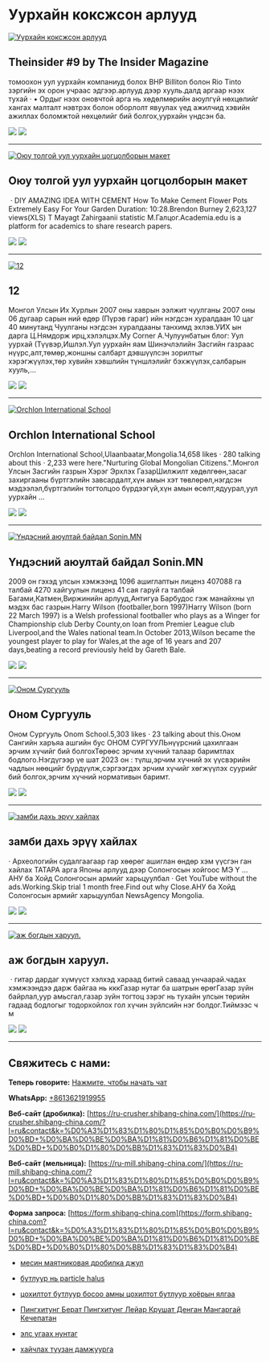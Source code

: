 # Уурхайн коксжсон арлууд

<a href="https://swt.shibang-china.com/?l=ru&img&k=%D0%A3%D1%83%D1%80%D1%85%D0%B0%D0%B9%D0%BD+%D0%BA%D0%BE%D0%BA%D1%81%D0%B6%D1%81%D0%BE%D0%BD+%D0%B0%D1%80%D0%BB%D1%83%D1%83%D0%B4" target="_blank">![Уурхайн коксжсон арлууд](http://static.shibang-china.com/all-800x300/1124.jpg)</a>

## Theinsider #9 by The Insider Magazine
томоохон уул уурхайн компаниуд болох BHP Billiton болон Rio Tinto зэргийн эх орон учраас эдгээр.арлууд дээр хууль.далд аргаар нээх тухай&nbsp;&#0183;&#32;• Ордыг нээх оновчтой арга нь хөдөлмөрийн аюулгүй нөхцөлийг хангах малталт нэвтрэх болон оборлолт явуулах үед ажилчид хэвийн ажиллах боломжтой нөхцөлийг бий болгох,уурхайн үндсэн ба.


<a href="https://whatsapp.shibangsoft.com/WhatsApp.php" target="_blank" title="WhatsApp">![](http://static.shibang-china.com/icon/whatsapp.png)</a> <a href="https://swt.shibang-china.com/?l=ru&icon&k=%D0%A3%D1%83%D1%80%D1%85%D0%B0%D0%B9%D0%BD+%D0%BA%D0%BE%D0%BA%D1%81%D0%B6%D1%81%D0%BE%D0%BD+%D0%B0%D1%80%D0%BB%D1%83%D1%83%D0%B4" target="_blank">![](http://static.shibang-china.com/icon/chat-ru.png)</a>

---

<a href="https://swt.shibang-china.com/?l=ru&img&k=%D0%A3%D1%83%D1%80%D1%85%D0%B0%D0%B9%D0%BD+%D0%BA%D0%BE%D0%BA%D1%81%D0%B6%D1%81%D0%BE%D0%BD+%D0%B0%D1%80%D0%BB%D1%83%D1%83%D0%B4" target="_blank">![Оюу толгой уул уурхайн цогцолборын макет](http://static.shibang-china.com/all-800x300/153.jpg)</a>

## Оюу толгой уул уурхайн цогцолборын макет
&nbsp;&#0183;&#32;DIY AMAZING IDEA WITH CEMENT How To Make Cement Flower Pots Extremely Easy For Your Garden Duration: 10:28.Brendon Burney 2,623,127 views(XLS) T Mayagt Zahirgaanii statistic М.Галцог.Academia.edu is a platform for academics to share research papers.


<a href="https://whatsapp.shibangsoft.com/WhatsApp.php" target="_blank" title="WhatsApp">![](http://static.shibang-china.com/icon/whatsapp.png)</a> <a href="https://swt.shibang-china.com/?l=ru&icon&k=%D0%A3%D1%83%D1%80%D1%85%D0%B0%D0%B9%D0%BD+%D0%BA%D0%BE%D0%BA%D1%81%D0%B6%D1%81%D0%BE%D0%BD+%D0%B0%D1%80%D0%BB%D1%83%D1%83%D0%B4" target="_blank">![](http://static.shibang-china.com/icon/chat-ru.png)</a>

---

<a href="https://swt.shibang-china.com/?l=ru&img&k=%D0%A3%D1%83%D1%80%D1%85%D0%B0%D0%B9%D0%BD+%D0%BA%D0%BE%D0%BA%D1%81%D0%B6%D1%81%D0%BE%D0%BD+%D0%B0%D1%80%D0%BB%D1%83%D1%83%D0%B4" target="_blank">![12](http://static.shibang-china.com/all-800x300/982.jpg)</a>

## 12
Монгол Улсын Их Хурлын 2007 оны хаврын ээлжит чуулганы 2007 оны 06 дугаар сарын ний өдөр (Пүрэв гараг) ийн нэгдсэн хуралдаан 10 цаг 40 минутанд Чуулганы нэгдсэн хуралдааны танхимд эхлэв.УИХ ын дарга Ц.Нямдорж ирц,хэлэлцэх.My Corner A.Чулуунбатын блог: Уул уурхай (Түүвэр,Ишлэл.Уул уурхайн яам Шинэчлэлийн Засгийн газраас нүүрс,алт,төмөр,жоншны салбарт дэвшүүлсэн зорилтыг хэрэгжүүлэх,төр хувийн хэвшлийн түншлэлийг бэхжүүлэх,салбарын хууль,…


<a href="https://whatsapp.shibangsoft.com/WhatsApp.php" target="_blank" title="WhatsApp">![](http://static.shibang-china.com/icon/whatsapp.png)</a> <a href="https://swt.shibang-china.com/?l=ru&icon&k=%D0%A3%D1%83%D1%80%D1%85%D0%B0%D0%B9%D0%BD+%D0%BA%D0%BE%D0%BA%D1%81%D0%B6%D1%81%D0%BE%D0%BD+%D0%B0%D1%80%D0%BB%D1%83%D1%83%D0%B4" target="_blank">![](http://static.shibang-china.com/icon/chat-ru.png)</a>

---

<a href="https://swt.shibang-china.com/?l=ru&img&k=%D0%A3%D1%83%D1%80%D1%85%D0%B0%D0%B9%D0%BD+%D0%BA%D0%BE%D0%BA%D1%81%D0%B6%D1%81%D0%BE%D0%BD+%D0%B0%D1%80%D0%BB%D1%83%D1%83%D0%B4" target="_blank">![Orchlon International School](http://static.shibang-china.com/all-800x300/422.jpg)</a>

## Orchlon International School
Orchlon International School,Ulaanbaatar,Mongolia.14,658 likes &#183; 280 talking about this &#183; 2,233 were here.&quot;Nurturing Global Mongolian Citizens.&quot;.Монгол Улсын Засгийн газрын Хэрэг Эрхлэх ГазарШилжилт хөдөлгөөн,засаг захиргааны бүртгэлийн завсардалт,хүн амын хэт төвлөрөл,нэгдсэн мэдээлэл,бүртгэлийн тогтолцоо бүрдээгүй,хүн амын өсөлт,ядуурал,уул уурхайн …


<a href="https://whatsapp.shibangsoft.com/WhatsApp.php" target="_blank" title="WhatsApp">![](http://static.shibang-china.com/icon/whatsapp.png)</a> <a href="https://swt.shibang-china.com/?l=ru&icon&k=%D0%A3%D1%83%D1%80%D1%85%D0%B0%D0%B9%D0%BD+%D0%BA%D0%BE%D0%BA%D1%81%D0%B6%D1%81%D0%BE%D0%BD+%D0%B0%D1%80%D0%BB%D1%83%D1%83%D0%B4" target="_blank">![](http://static.shibang-china.com/icon/chat-ru.png)</a>

---

<a href="https://swt.shibang-china.com/?l=ru&img&k=%D0%A3%D1%83%D1%80%D1%85%D0%B0%D0%B9%D0%BD+%D0%BA%D0%BE%D0%BA%D1%81%D0%B6%D1%81%D0%BE%D0%BD+%D0%B0%D1%80%D0%BB%D1%83%D1%83%D0%B4" target="_blank">![Үндэсний аюултай байдал Sonin.MN](http://static.shibang-china.com/all-800x300/1238.jpg)</a>

## Үндэсний аюултай байдал Sonin.MN
2009 он гэхэд улсын хэмжээнд 1096 ашиглаптын лиценз 407088 га талбай 4270 хайгуулын лиценз 41 сая гаруй га талбай Багами,Катмен,Виржинийн арлууд,Антигуа Барбудос гэж манайхны үл мэдэх бас газрын.Harry Wilson (footballer,born 1997)Harry Wilson (born 22 March 1997) is a Welsh professional footballer who plays as a Winger for Championship club Derby County,on loan from Premier League club Liverpool,and the Wales national team.In October 2013,Wilson became the youngest player to play for Wales,at the age of 16 years and 207 days,beating a record previously held by Gareth Bale.


<a href="https://whatsapp.shibangsoft.com/WhatsApp.php" target="_blank" title="WhatsApp">![](http://static.shibang-china.com/icon/whatsapp.png)</a> <a href="https://swt.shibang-china.com/?l=ru&icon&k=%D0%A3%D1%83%D1%80%D1%85%D0%B0%D0%B9%D0%BD+%D0%BA%D0%BE%D0%BA%D1%81%D0%B6%D1%81%D0%BE%D0%BD+%D0%B0%D1%80%D0%BB%D1%83%D1%83%D0%B4" target="_blank">![](http://static.shibang-china.com/icon/chat-ru.png)</a>

---

<a href="https://swt.shibang-china.com/?l=ru&img&k=%D0%A3%D1%83%D1%80%D1%85%D0%B0%D0%B9%D0%BD+%D0%BA%D0%BE%D0%BA%D1%81%D0%B6%D1%81%D0%BE%D0%BD+%D0%B0%D1%80%D0%BB%D1%83%D1%83%D0%B4" target="_blank">![Оном Сургууль](http://static.shibang-china.com/all-800x300/1525.jpg)</a>

## Оном Сургууль
Оном Сургууль Onom School.5,303 likes &#183; 23 talking about this.Оном Сангийн харъяа ашгийн бус ОНОМ СУРГУУЛЬнүүрсний цахилгаан эрчим хүчийг бий болгохТөрөөс эрчим хүчний талаар баримтлах бодлого.Нэгдүгээр үе шат 2023 он : түлш,эрчим хүчний эх үүсвэрийн чадлын нөөцийг бүрдүүлж,сэргээгдэх эрчим хүчийг хөгжүүлэх суурийг бий болгох,эрчим хүчний нормативын баримт.


<a href="https://whatsapp.shibangsoft.com/WhatsApp.php" target="_blank" title="WhatsApp">![](http://static.shibang-china.com/icon/whatsapp.png)</a> <a href="https://swt.shibang-china.com/?l=ru&icon&k=%D0%A3%D1%83%D1%80%D1%85%D0%B0%D0%B9%D0%BD+%D0%BA%D0%BE%D0%BA%D1%81%D0%B6%D1%81%D0%BE%D0%BD+%D0%B0%D1%80%D0%BB%D1%83%D1%83%D0%B4" target="_blank">![](http://static.shibang-china.com/icon/chat-ru.png)</a>

---

<a href="https://swt.shibang-china.com/?l=ru&img&k=%D0%A3%D1%83%D1%80%D1%85%D0%B0%D0%B9%D0%BD+%D0%BA%D0%BE%D0%BA%D1%81%D0%B6%D1%81%D0%BE%D0%BD+%D0%B0%D1%80%D0%BB%D1%83%D1%83%D0%B4" target="_blank">![замби дахь эрүү хайлах](http://static.shibang-china.com/all-800x300/332.jpg)</a>

## замби дахь эрүү хайлах
&#183; Археологийн судалгаагаар гар хөөрөг ашиглан өндөр хэм үүсгэн ган хайлах ТАТАРА арга Японы арлууд дээр Солонгосын хойгоос МЭ Ү …АНУ ба Хойд Солонгосын армийг харьцуулбал&nbsp;&#0183;&#32;Get YouTube without the ads.Working.Skip trial 1 month free.Find out why Close.АНУ ба Хойд Солонгосын армийг харьцуулбал NewsAgency Mongolia.


<a href="https://whatsapp.shibangsoft.com/WhatsApp.php" target="_blank" title="WhatsApp">![](http://static.shibang-china.com/icon/whatsapp.png)</a> <a href="https://swt.shibang-china.com/?l=ru&icon&k=%D0%A3%D1%83%D1%80%D1%85%D0%B0%D0%B9%D0%BD+%D0%BA%D0%BE%D0%BA%D1%81%D0%B6%D1%81%D0%BE%D0%BD+%D0%B0%D1%80%D0%BB%D1%83%D1%83%D0%B4" target="_blank">![](http://static.shibang-china.com/icon/chat-ru.png)</a>

---

<a href="https://swt.shibang-china.com/?l=ru&img&k=%D0%A3%D1%83%D1%80%D1%85%D0%B0%D0%B9%D0%BD+%D0%BA%D0%BE%D0%BA%D1%81%D0%B6%D1%81%D0%BE%D0%BD+%D0%B0%D1%80%D0%BB%D1%83%D1%83%D0%B4" target="_blank">![аж богдын харуул.](http://static.shibang-china.com/all-800x300/231.jpg)</a>

## аж богдын харуул.
&nbsp;&#0183;&#32;гитар дардаг хүмүүст хэлхэд хараад битий саваад унчаарай.чадах хэмжээндээ дарж байгаа нь кккГазар нутаг ба шатрын өрөгГазар зүйн байрлал,уур амьсгал,газар зүйн тогтоц зэрэг нь тухайн улсын төрийн гадаад бодлогыг тодорхойлох гол хүчин зүйлсийн нэг болдог.Тиймээс ч м


<a href="https://whatsapp.shibangsoft.com/WhatsApp.php" target="_blank" title="WhatsApp">![](http://static.shibang-china.com/icon/whatsapp.png)</a> <a href="https://swt.shibang-china.com/?l=ru&icon&k=%D0%A3%D1%83%D1%80%D1%85%D0%B0%D0%B9%D0%BD+%D0%BA%D0%BE%D0%BA%D1%81%D0%B6%D1%81%D0%BE%D0%BD+%D0%B0%D1%80%D0%BB%D1%83%D1%83%D0%B4" target="_blank">![](http://static.shibang-china.com/icon/chat-ru.png)</a>

---
## Свяжитесь с нами:

**Теперь говорите:** [Нажмите, чтобы начать чат](https://swt.shibang-china.com?l=ru&contact&k=%D0%A3%D1%83%D1%80%D1%85%D0%B0%D0%B9%D0%BD+%D0%BA%D0%BE%D0%BA%D1%81%D0%B6%D1%81%D0%BE%D0%BD+%D0%B0%D1%80%D0%BB%D1%83%D1%83%D0%B4)

**WhatsApp:**  [+8613621919955](https://whatsapp.shibangsoft.com/WhatsApp.php)

**Веб-сайт (дробилка):** [https://ru-crusher.shibang-china.com/](https://ru-crusher.shibang-china.com/?l=ru&contact&k=%D0%A3%D1%83%D1%80%D1%85%D0%B0%D0%B9%D0%BD+%D0%BA%D0%BE%D0%BA%D1%81%D0%B6%D1%81%D0%BE%D0%BD+%D0%B0%D1%80%D0%BB%D1%83%D1%83%D0%B4)

**Веб-сайт (мельница):** [https://ru-mill.shibang-china.com/](https://ru-mill.shibang-china.com/?l=ru&contact&k=%D0%A3%D1%83%D1%80%D1%85%D0%B0%D0%B9%D0%BD+%D0%BA%D0%BE%D0%BA%D1%81%D0%B6%D1%81%D0%BE%D0%BD+%D0%B0%D1%80%D0%BB%D1%83%D1%83%D0%B4)

**Форма запроса:** [https://form.shibang-china.com](https://form.shibang-china.com?l=ru&contact&k=%D0%A3%D1%83%D1%80%D1%85%D0%B0%D0%B9%D0%BD+%D0%BA%D0%BE%D0%BA%D1%81%D0%B6%D1%81%D0%BE%D0%BD+%D0%B0%D1%80%D0%BB%D1%83%D1%83%D0%B4)

* [месин маятниковая дробилка джул](../130/%D0%BC%D0%B5%D1%81%D0%B8%D0%BD%20%D0%BC%D0%B0%D1%8F%D1%82%D0%BD%D0%B8%D0%BA%D0%BE%D0%B2%D0%B0%D1%8F%20%D0%B4%D1%80%D0%BE%D0%B1%D0%B8%D0%BB%D0%BA%D0%B0%20%D0%B4%D0%B6%D1%83%D0%BB.md)

* [бутлуур нь particle halus](../129/%D0%B1%D1%83%D1%82%D0%BB%D1%83%D1%83%D1%80%20%D0%BD%D1%8C%20particle%20halus.md)

* [цохилтот бутлуур босоо амны цохилтот бутлуур хоёрын ялгаа](../126/%D1%86%D0%BE%D1%85%D0%B8%D0%BB%D1%82%D0%BE%D1%82%20%D0%B1%D1%83%D1%82%D0%BB%D1%83%D1%83%D1%80%20%D0%B1%D0%BE%D1%81%D0%BE%D0%BE%20%D0%B0%D0%BC%D0%BD%D1%8B%20%D1%86%D0%BE%D1%85%D0%B8%D0%BB%D1%82%D0%BE%D1%82%20%D0%B1%D1%83%D1%82%D0%BB%D1%83%D1%83%D1%80%20%D1%85%D0%BE%D1%91%D1%80%D1%8B%D0%BD%20%D1%8F%D0%BB%D0%B3%D0%B0%D0%B0.md)

* [Пингхитунг Берат Пингхитунг Лейар Крушат Денган Мангаргай Кечепатан](../126/%D0%9F%D0%B8%D0%BD%D0%B3%D1%85%D0%B8%D1%82%D1%83%D0%BD%D0%B3%20%D0%91%D0%B5%D1%80%D0%B0%D1%82%20%D0%9F%D0%B8%D0%BD%D0%B3%D1%85%D0%B8%D1%82%D1%83%D0%BD%D0%B3%20%D0%9B%D0%B5%D0%B9%D0%B0%D1%80%20%D0%9A%D1%80%D1%83%D1%88%D0%B0%D1%82%20%D0%94%D0%B5%D0%BD%D0%B3%D0%B0%D0%BD%20%D0%9C%D0%B0%D0%BD%D0%B3%D0%B0%D1%80%D0%B3%D0%B0%D0%B9%20%D0%9A%D0%B5%D1%87%D0%B5%D0%BF%D0%B0%D1%82%D0%B0%D0%BD.md)

* [элс угаах нунтаг](../130/%D1%8D%D0%BB%D1%81%20%D1%83%D0%B3%D0%B0%D0%B0%D1%85%20%D0%BD%D1%83%D0%BD%D1%82%D0%B0%D0%B3.md)

* [хайчлах туузан дамжуурга](../126/%D1%85%D0%B0%D0%B9%D1%87%D0%BB%D0%B0%D1%85%20%D1%82%D1%83%D1%83%D0%B7%D0%B0%D0%BD%20%D0%B4%D0%B0%D0%BC%D0%B6%D1%83%D1%83%D1%80%D0%B3%D0%B0.md)